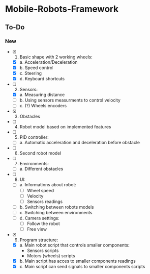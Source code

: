 # Mobile-Robots-Framework
 
## To-Do
### New
- [x] 1. Basic shape with 2 working wheels:
    - [x] a. Acceleration/Deceleration
    - [x] b. Speed control
    - [x] c. Steering
    - [x] d. Keyboard shortcuts
- [ ] 2. Sensors:
    - [x] a. Measuring distance
    - [ ] b. Using sensors measurments to control velocity
    - [ ] c. (?) Wheels encoders
- [x] 3. Obstacles
- [ ] 4. Robot model based on implemented features
- [ ] 5. PID controller:
    - [ ] a. Automatic acceleration and deceleration before obstacle
- [ ] 6. Second robot model
- [ ] 7. Environments:
    - [ ] a. Different obstacles
- [ ] 8. UI:
    - [ ] a. Informations about robot:
        - [ ] Wheel speed
        - [ ] Velocity
        - [ ] Sensors readings
    - [ ] b. Switching between robots models
    - [ ] c. Switching between environments
    - [ ] d. Camera settings:
      - [ ] Follow the robot
      - [ ] Free view
- [x] 9. Program structure:
  - [x] a. Main robot script that controls smaller components:
    - Sensors scripts
    - Motors (wheels) scripts
  - [x] b. Main script has acces to smaller components readings
  - [x] c. Main script can send signals to smaller components scripts 